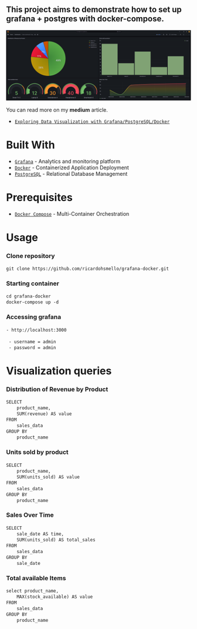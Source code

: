 ## This project aims to demonstrate how to set up grafana + postgres with docker-compose.
![](grafana/img/grafana-final-visualization.png)

You can read more on my <b>medium</b> article.

- [`Exploring Data Visualization with Grafana/PostgreSQL/Docker`](https://ricardohsmello.medium.com/exploring-data-visualization-with-grafana-postgresql-docker-7d9cb3fae5e9)

# Built With

- [`Grafana`](https://grafana.com/) - Analytics and monitoring platform
- [`Docker`](https://www.docker.com/) - Containerized Application Deployment
- [`PostgreSQL`](https://www.postgresql.org/) - Relational Database Management

# Prerequisites
- [`Docker Compose`](https://docs.docker.com/compose/) - Multi-Container Orchestration

# Usage

### Clone repository
```
git clone https://github.com/ricardohsmello/grafana-docker.git
```

### Starting container
```
cd grafana-docker
docker-compose up -d
```

### Accessing grafana
```
- http://localhost:3000

 - username = admin
 - password = admin
```

# Visualization queries
### Distribution of Revenue by Product
```
SELECT
    product_name,
    SUM(revenue) AS value
FROM
    sales_data
GROUP BY
    product_name
```

### Units sold by product

```
SELECT
    product_name,
    SUM(units_sold) AS value
FROM
    sales_data
GROUP BY
    product_name

```

### Sales Over Time
```
SELECT
    sale_date AS time,
    SUM(units_sold) AS total_sales
FROM
    sales_data
GROUP BY
    sale_date
```

### Total available Items
```
select product_name,
    MAX(stock_available) AS value
FROM
    sales_data
GROUP BY
    product_name
```
